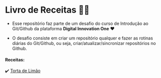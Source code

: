 # Livro de Receitas :man_cook:

- Esse repositório faz parte de um desafio do curso de Introdução ao Git/Github da plataforma **Digital Innovation One** :heart:

- O desafio consiste em criar um repositório qualquer e fazer as rotinas diárias do Git/Github, ou seja, criar/atualizar/sincronizar repositórios no Github.

#### Receitas:

:heavy_check_mark: [Torta de Limão](./receitas/tortadelimao.md)
